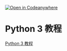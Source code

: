 [![Open in Codeanywhere](https://img.shields.io/badge/Open%20in-Codeanywhere-7f3f97)](https://app.codeanywhere.com/#https://github.com/michaelliao/learn-python3)

Python 3 教程
============

[Python 3 教程](https://www.liaoxuefeng.com/wiki/1016959663602400)
